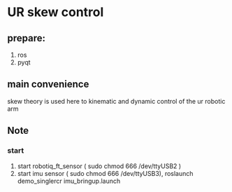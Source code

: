# UR skew control 

## prepare:
1. ros
2. pyqt

## main convenience
skew theory is used here to kinematic and dynamic control of the ur robotic arm


## Note

### start
1. start robotiq_ft_sensor ( sudo chmod 666 /dev/ttyUSB2 )
2. start imu sensor ( sudo chmod 666 /dev/ttyUSB3), roslaunch demo_singlercr imu_bringup.launch
